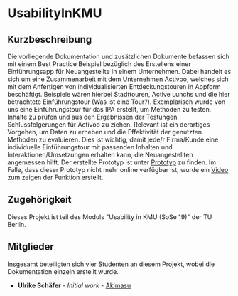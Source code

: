# UsabilityInKMU

## Kurzbeschreibung

Die vorliegende Dokumentation und zusätzlichen Dokumente befassen sich mit einem Best Practice Beispiel bezüglich des Erstellens einer Einführungsapp für Neuangestellte in einem Unternehmen. Dabei handelt es sich um eine Zusammenarbeit mit dem Unternehmen Activoo, welches sich mit dem Anfertigen von individualisierten Entdeckungstouren in Appform beschäftigt. Beispiele wären hierbei Stadttouren, Active Lunchs und die hier betrachtete Einführungstour (Was ist eine Tour?). Exemplarisch wurde von uns eine Einführungstour für das IPA erstellt, um Methoden zu testen, Inhalte zu prüfen und aus den Ergebnissen der Testungen Schlussfolgerungen für Activoo zu ziehen. Relevant ist ein derartiges Vorgehen, um Daten zu erheben und die Effektivität der genutzten Methoden zu evaluieren. Dies ist wichtig, damit jede/r Firma/Kunde eine individuelle Einführungstour mit passenden Inhalten und Interaktionen/Umsetzungen erhalten kann, die Neuangestellten angemessen hilft. Der erstellte Prototyp ist unter [Prototyp](https://cne3v9.axshare.com/#id=ifpme3&p=hauptseite) zu finden. Im Falle, dass dieser Prototyp nicht mehr online verfügbar ist, wurde ein [Video](https://github.com/Akimasu/UsabilityInKMU/blob/main/Unterlagen/Prototyp_Video.mp4) zum zeigen der Funktion erstellt.

## Zugehörigkeit

Dieses Projekt ist teil des Moduls "Usability in KMU (SoSe 19)" der TU Berlin.


## Mitglieder

Insgesamt beteiligten sich vier Studenten an diesem Projekt, wobei die Dokumentation einzeln erstellt wurde.

* **Ulrike Schäfer** - *Initial work* - [Akimasu](https://github.com/Akimasu)
